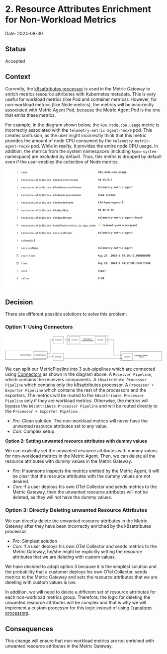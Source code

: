 # 2. Resource Attributes Enrichment for Non-Workload Metrics

Date: 2024-08-30

## Status

Accepted

## Context

Currently, the [k8sattributes processor](https://github.com/open-telemetry/opentelemetry-collector-contrib/blob/main/processor/k8sattributesprocessor/README.md) is used in the Metric Gateway to enrich metrics resource attributes with Kubernetes metadata.
This is very useful for workload metrics (like Pod and container metrics). However, for non-workload metrics (like Node metrics), the metrics will be incorrectly associated with Metric Agent Pod, because the Metric Agent Pod is the one that emits these metrics.

For example, in the diagram shown below, the `k8s.node.cpu.usage` metric is incorrectly associated with the `telemetry-metric-agent-4ncx9` pod. This creates confusion, as the user might incorrectly think that this metric provides the amount of node CPU consumed by the `telemetry-metric-agent-4ncx9` pod. While in reality, it provides the entire node CPU usage.
In addition, the metrics from the system namespaces (including `kyma-system` namespace) are excluded by default. Thus, this metric is dropped by default even if the user enables the collection of Node metrics.

![Node Metric With k8sattributes Processor](../assets/node-metric-with-k8sattributes-processor.png)


## Decision

There are different possible solutions to solve this problem:

### Option 1: Using Connectors

![Connectors](../assets/connectors.drawio.svg)

We can split our MetricPipeline into 3 sub-pipelines which are connected using [Connectors](https://opentelemetry.io/docs/collector/building/connector/) as shown in the diagram above.
A `Receiver Pipeline`, which contains the receivers components.
A `k8sattribute Processor Pipeline` which contains only the k8sattributes processor.
A `Processor + Exporter Pipeline` which contains the rest of the processors and the exporters. The metrics will be routed to the `k8sattribute Processor Pipeline` only if they are workload metrics.
Otherwise, the metrics will bypass the `k8sattribute Processor Pipeline` and will be routed directly to the `Processor + Exporter Pipeline`.

- _Pro_: Clean solution. The non-workload metrics will never have the unwanted resource attributes set to any value.
- <em>Con</em>: Complex setup.

**Option 2: Setting unwanted resource attributes with dummy values**

We can explicitly set the unwanted resource attributes with dummy values for non-workload metrics in the Metric Agent.
Then, we can delete all the resource attributes with dummy values in the Metric Gateway.

- <em>Pro</em>: If someone inspects the metrics emitted by the Metric Agent, it will be clear that the resource attributes with the dummy values are not desired.
- <em>Con</em>: If a user deploys his own OTel Collector and sends metrics to the Metric Gateway, then the unwanted resource attributes will not be deleted, as they will not have the dummy values.


### Option 3: Directly Deleting unwanted Resource Attributes

We can directly delete the unwanted resource attributes in the Metric Gateway after they have been incorrectly enriched by the k8sattributes processor.

- <em>Pro</em>: Simplest solution
- <em>Con</em>: If a user deploys his own OTel Collector and sends metrics to the Metric Gateway, he/she might be explicitly setting the resource attributes that we are deleting with custom values.


We have decided to adopt option 3 because it is the simplest solution and the probability that a customer deploys his own OTel Collector, sends metrics to the Metric Gateway and sets the resource attributes that we are deleting with custom values is low.

In addition, we will need to delete a different set of resource attributes for each non-workload metrics group.
Therefore, the logic for deleting the unwanted resource attributes will be complex and that is why we will implement a custom processor for this logic instead of using [Transform processors](https://github.com/open-telemetry/opentelemetry-collector-contrib/blob/main/processor/transformprocessor/README.md).

## Consequences

This change will ensure that non-workload metrics are not enriched with unwanted resource attributes in the Metric Gateway.

